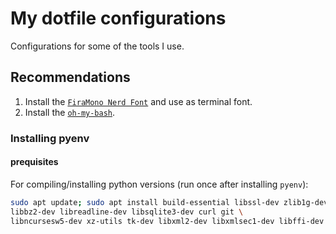 # My dotfile configurations

Configurations for some of the tools I use.

## Recommendations

1. Install the [`FiraMono Nerd Font`](https://www.nerdfonts.com/font-downloads)
   and use as terminal font.
2. Install the [`oh-my-bash`](https://github.com/ohmybash/oh-my-bash).

### Installing pyenv
#### prequisites
For compiling/installing python versions (run once after installing `pyenv`):
```sh
sudo apt update; sudo apt install build-essential libssl-dev zlib1g-dev \
libbz2-dev libreadline-dev libsqlite3-dev curl git \
libncursesw5-dev xz-utils tk-dev libxml2-dev libxmlsec1-dev libffi-dev liblzma-dev
```
